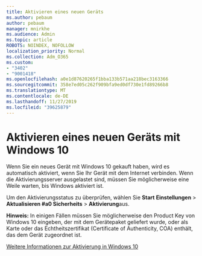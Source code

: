 ```yaml
---
title: Aktivieren eines neuen Geräts
ms.author: pebaum
author: pebaum
manager: mnirkhe
ms.audience: Admin
ms.topic: article
ROBOTS: NOINDEX, NOFOLLOW
localization_priority: Normal
ms.collection: Adm_O365
ms.custom:
- "3402"
- "9001418"
ms.openlocfilehash: a0e1d87620265f1bba133b571aa218bec3163366
ms.sourcegitcommit: 358e7ed05c262f909bfa9ed0df730e1fd89266b8
ms.translationtype: MT
ms.contentlocale: de-DE
ms.lasthandoff: 11/27/2019
ms.locfileid: "39625879"
---
```

# <a name="activating-a-new-device-running-windows-10"></a>Aktivieren eines neuen Geräts mit Windows 10

Wenn Sie ein neues Gerät mit Windows 10 gekauft haben, wird es automatisch aktiviert, wenn Sie Ihr Gerät mit dem Internet verbinden. Wenn die Aktivierungsserver ausgelastet sind, müssen Sie möglicherweise eine Weile warten, bis Windows aktiviert ist.

Um den Aktivierungsstatus zu überprüfen, wählen Sie **Start** **Einstellungen** > **Aktualisieren #a0 Sicherheits** > **Aktivierung**aus.

**Hinweis:** In einigen Fällen müssen Sie möglicherweise den Product Key von Windows 10 eingeben, der mit dem Gerätepaket geliefert wurde, oder als Karte oder das Echtheitszertifikat (Certificate of Authenticity, COA) enthält, das dem Gerät zugeordnet ist.

[Weitere Informationen zur Aktivierung in Windows 10](https://support.microsoft.com/help/12440)